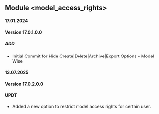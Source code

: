 ## Module <model_access_rights>
#### 17.01.2024
#### Version 17.0.1.0.0
##### ADD
- Initial Commit for Hide Create|Delete|Archive|Export Options - Model Wise


#### 13.07.2025
#### Version 17.0.2.0.0
#### UPDT

- Added a new option to restrict model access rights for certain user.